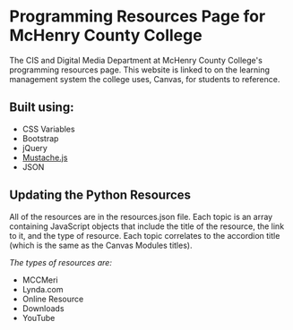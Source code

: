 # Programming Resources Page for McHenry County College
The CIS and Digital Media Department at McHenry County College's programming resources page. This website is linked to on the learning management system the college uses, Canvas, for students to reference.

## Built using:
* CSS Variables
* Bootstrap
* jQuery
* [Mustache.js](https://github.com/janl/mustache.js)
* JSON

## Updating the Python Resources
All of the resources are in the resources.json file. Each topic is an array containing JavaScript objects that include the title of the resource, the link to it, and the type of resource. Each topic correlates to the accordion title (which is the same as the Canvas Modules titles).

*The types of resources are:*
* MCCMeri
* Lynda.com
* Online Resource
* Downloads
* YouTube

